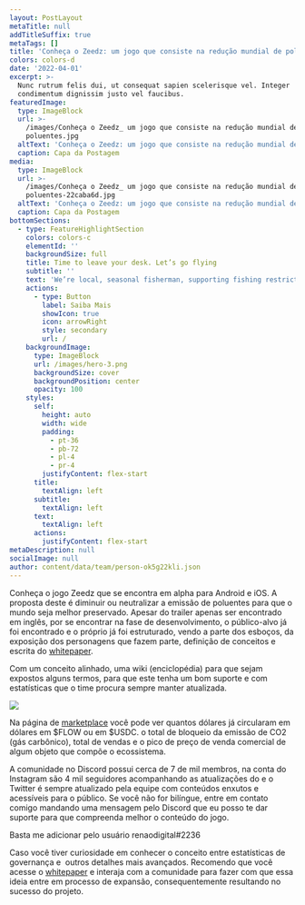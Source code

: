 ```yaml
---
layout: PostLayout
metaTitle: null
addTitleSuffix: true
metaTags: []
title: 'Conheça o Zeedz: um jogo que consiste na redução mundial de poluentes'
colors: colors-d
date: '2022-04-01'
excerpt: >-
  Nunc rutrum felis dui, ut consequat sapien scelerisque vel. Integer
  condimentum dignissim justo vel faucibus.
featuredImage:
  type: ImageBlock
  url: >-
    /images/Conheça o Zeedz_ um jogo que consiste na redução mundial de
    poluentes.jpg
  altText: 'Conheça o Zeedz: um jogo que consiste na redução mundial de poluentes'
  caption: Capa da Postagem
media:
  type: ImageBlock
  url: >-
    /images/Conheça o Zeedz_ um jogo que consiste na redução mundial de
    poluentes-22caba6d.jpg
  altText: 'Conheça o Zeedz: um jogo que consiste na redução mundial de poluentes.'
  caption: Capa da Postagem
bottomSections:
  - type: FeatureHighlightSection
    colors: colors-c
    elementId: ''
    backgroundSize: full
    title: Time to leave your desk. Let’s go flying
    subtitle: ''
    text: 'We’re local, seasonal fisherman, supporting fishing restrictions.'
    actions:
      - type: Button
        label: Saiba Mais
        showIcon: true
        icon: arrowRight
        style: secondary
        url: /
    backgroundImage:
      type: ImageBlock
      url: /images/hero-3.png
      backgroundSize: cover
      backgroundPosition: center
      opacity: 100
    styles:
      self:
        height: auto
        width: wide
        padding:
          - pt-36
          - pb-72
          - pl-4
          - pr-4
        justifyContent: flex-start
      title:
        textAlign: left
      subtitle:
        textAlign: left
      text:
        textAlign: left
      actions:
        justifyContent: flex-start
metaDescription: null
socialImage: null
author: content/data/team/person-ok5g22kli.json
---
```

Conheça o jogo Zeedz que se encontra em alpha para Android e iOS. A proposta deste é diminuir ou neutralizar a emissão de poluentes para que o mundo seja melhor preservado. Apesar do trailer apenas ser encontrado em inglês, por se encontrar na fase de desenvolvimento, o público-alvo já foi encontrado e o próprio já foi estruturado, vendo a parte dos esboços, da exposição dos personagens que fazem parte, definição de conceitos e escrita do [whitepaper](https://www.zeedz.io/whitepaper).

Com um conceito alinhado, uma wiki (enciclopédia) para que sejam expostos alguns termos, para que este tenha um bom suporte e com estatísticas que o time procura sempre manter atualizada.

![](/images/Screenshot%202023-01-04%20191140-d0f6c8a0.png)

Na página de [marketplace](https://play.zeedz.io/marketplace) você pode ver quantos dólares já circularam em dólares em $FLOW ou em $USDC. o total de bloqueio da emissão de CO2 (gás carbônico), total de vendas e o pico de preço de venda comercial de algum objeto que compõe o ecossistema.

A comunidade no Discord possui cerca de 7 de mil membros, na conta do Instagram são 4 mil seguidores acompanhando as atualizações do e o Twitter é sempre atualizado pela equipe com conteúdos enxutos e acessíveis para o público. Se você não for bilíngue, entre em contato comigo mandando uma mensagem pelo Discord que eu posso te dar suporte para que compreenda melhor o conteúdo do jogo.

Basta me adicionar pelo usuário renaodigital#2236

Caso você tiver curiosidade em conhecer o conceito entre estatísticas de governança e  outros detalhes mais avançados. Recomendo que você acesse o [whitepaper](https://www.zeedz.io/whitepaper) e interaja com a comunidade para fazer com que essa ideia entre em processo de expansão, consequentemente resultando no sucesso do projeto.

